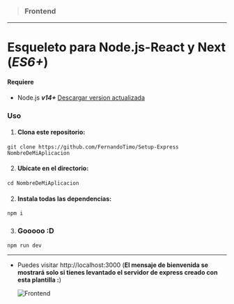 > ### Frontend

---

# Esqueleto para Node.js-React y Next (_ES6+_)

#### Requiere

- Node.js **_v14+_** [Descargar version actualizada](https://nodejs.org/es/ 'Descargar Node.js')

### Uso

1. #### Clona este repositorio:

`git clone https://github.com/FernandoTimo/Setup-Express NombreDeMiAplicacion`

2. #### Ubícate en el directorio:

`cd NombreDeMiAplicacion`

2. #### Instala todas las dependencias:

`npm i`

3. ### Gooooo :D

`npm run dev`

---

- Puedes visitar http://localhost:3000
  (**El mensaje de bienvenida se mostrará solo si tienes levantado el servidor de express creado con esta plantilla :**)

  ![Frontend](https://i.ibb.co/hgZCTSN/Frontend-Sockets.jpg)
